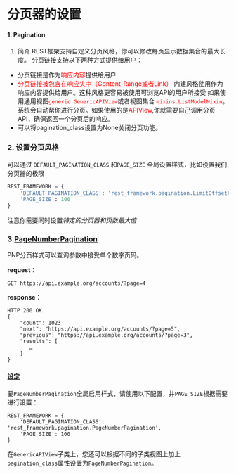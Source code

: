 # 分页器的设置

#### 1. Pagination

1. 简介
REST框架支持自定义分页风格，你可以修改每页显示数据集合的最大长度。
分页链接支持以下两种方式提供给用户：
- 分页链接是作为<font color=red>响应内容</font>提供给用户
- <font color=red>分页链接被包含在响应头中（Content-Range或者Link）</font>
内建风格使用作为响应内容提供给用户。这种风格更容易被使用可浏览API的用户所接受
如果使用通用视图<font color=red>`generic.GenericAPIView`</font>或者视图集合 <font color=red>`mixins.ListModelMixin`</font>。系统会自动帮你进行分页。如果使用的是<font color=red>APIView</font>,你就需要自己调用分页API，确保返回一个分页后的响应。
- 可以将pagination_class设置为None关闭分页功能。


### 2. 设置分页风格

可以通过 `DEFAULT_PAGINATION_CLASS` 和`PAGE_SIZE` 全局设置样式，比如设置我们分页器的极限

```python
REST_FRAMEWORK = {
    'DEFAULT_PAGINATION_CLASS': 'rest_framework.pagination.LimitOffsetPagination',
    'PAGE_SIZE': 100
}
```

注意你需要同时设置*特定的分页器和页数最大值*



### 3.[PageNumberPagination](https://www.django-rest-framework.org/api-guide/pagination/#pagenumberpagination)

PNP分页样式可以查询参数中接受单个数字页码。

**request**：

```
GET https://api.example.org/accounts/?page=4
```

**response**：

```
HTTP 200 OK
{
    "count": 1023
    "next": "https://api.example.org/accounts/?page=5",
    "previous": "https://api.example.org/accounts/?page=3",
    "results": [
       …
    ]
}
```

#### [设定](https://www.django-rest-framework.org/api-guide/pagination/#setup)

要`PageNumberPagination`全局启用样式，请使用以下配置，并`PAGE_SIZE`根据需要进行设置：

```
REST_FRAMEWORK = {
    'DEFAULT_PAGINATION_CLASS': 'rest_framework.pagination.PageNumberPagination',
    'PAGE_SIZE': 100
}
```

在`GenericAPIView`子类上，您还可以根据不同的子类视图上加上`pagination_class`属性设置为`PageNumberPagination`。

